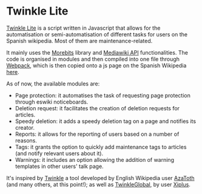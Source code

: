 # Twinkle Lite
[Twinkle Lite](https://es.wikipedia.org/wiki/WP:TL) is a script written in Javascript that allows for the automatisation or semi-automatisation of different tasks for users on the Spanish wikipedia. Most of them are maintenance-related.

It mainly uses the [Morebits](https://github.com/wikimedia-gadgets/twinkle/wiki/morebits) library and [Mediawiki API](https://www.mediawiki.org/wiki/API:Main_page) functionalities. The code is organised in modules and then compiled into one file through [Webpack](https://webpack.js.org/), which is then copied onto a js page on the Spanish Wikipedia [here](https://es.wikipedia.org/wiki/Usuario:Nacaru/twinkle-lite.js).

As of now, the available modules are:
* Page protection: it automatises the task of requesting page protection through eswiki noticeboards.
* Deletion request: it facilitates the creation of deletion requests for articles.
* Speedy deletion: it adds a speedy deletion tag on a page and notifies its creator.
* Reports: it allows for the reporting of users based on a number of reasons.
* Tags: it grants the option to quickly add maintenance tags to articles (and notify relevant users about it).
* Warnings: it includes an option allowing the addition of warning templates in other users' talk page. 

It's inspired by [Twinkle](https://github.com/wikimedia-gadgets/twinkle/) a tool developed by English Wikipedia user [AzaToth](https://en.wikipedia.org/wiki/User:AzaToth) (and many others, at this point!); as well as [TwinkleGlobal](https://github.com/Xi-Plus/twinkle-global), by user [Xiplus](https://meta.wikimedia.org/wiki/User:Xiplus).
